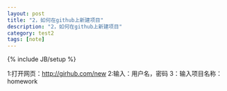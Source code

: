 ```yaml
---
layout: post
title: "2，如何在github上新建项目"
description: "2，如何在github上新建项目"
category: test2 
tags: [note]
---
```

{% include JB/setup %}

1:打开网页：http://girhub.com/new
2:输入：用户名，密码
3：输入项目名称：homework
